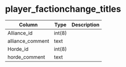# player_factionchange_titles

Column | Type | Description
--- | --- | ---
Alliance_id | int(8) | 
alliance_comment | text |
Horde_id | int(8) | 
horde_comment | text |
